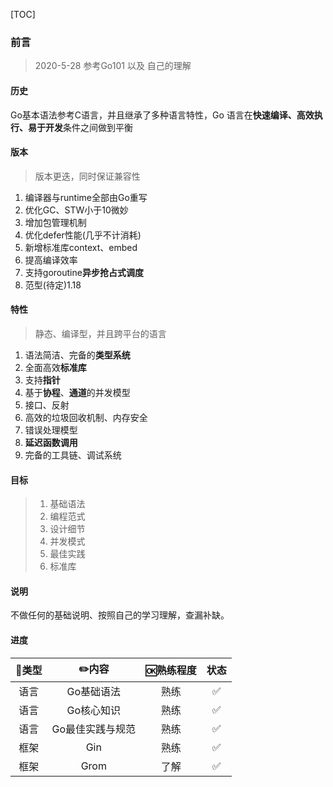 [TOC]

### 前言

> 2020-5-28 参考Go101 以及 自己的理解

#### 历史

Go基本语法参考C语言，并且继承了多种语言特性，Go 语言在**快速编译、高效执行、易于开发**条件之间做到平衡

#### 版本

> 版本更迭，同时保证兼容性

1. 编译器与runtime全部由Go重写
2. 优化GC、STW小于10微妙
3. 增加包管理机制
4. 优化defer性能(几乎不计消耗)
5. 新增标准库context、embed
6. 提高编译效率
7. 支持goroutine**异步抢占式调度**
8. 范型(待定)1.18

#### 特性

> 静态、编译型，并且跨平台的语言

1. 语法简洁、完备的**类型系统**
2. 全面高效**标准库**
3. 支持**指针**
4. 基于**协程**、**通道**的并发模型
5. 接口、反射
6. 高效的垃圾回收机制、内存安全
7. 错误处理模型
8. **延迟函数调用**
9. 完备的工具链、调试系统

#### 目标

> 1. 基础语法
> 3. 编程范式
> 4. 设计细节
> 5. 并发模式
> 6. 最佳实践
> 7. 标准库

#### 说明

不做任何的基础说明、按照自己的学习理解，查漏补缺。

#### 进度

| 🍭类型 |      ✏️内容       | 🆗熟练程度 | 状态 |
| :---: | :--------------: | :-------: | :--: |
| 语言  |    Go基础语法    |   熟练    |  ✅   |
| 语言  |    Go核心知识    |   熟练    |  ✅   |
| 语言  | Go最佳实践与规范 |   熟练    |  ✅   |
| 框架  |       Gin        |   熟练    |  ✅   |
| 框架  |       Grom       |   了解    |  ✅   |
